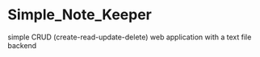 # Simple_Note_Keeper
simple CRUD (create-read-update-delete) web application with a text file backend

